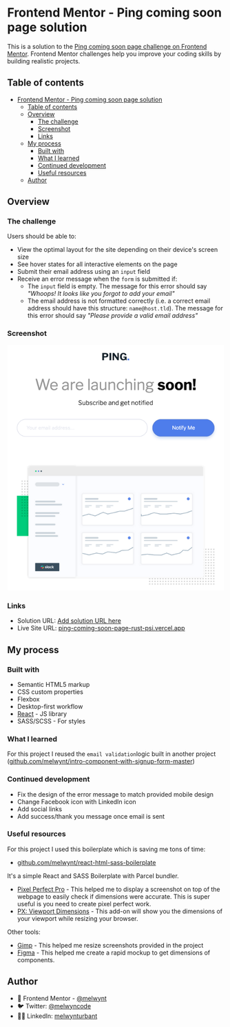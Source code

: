 # Frontend Mentor - Ping coming soon page solution

This is a solution to the [Ping coming soon page challenge on Frontend Mentor](https://www.frontendmentor.io/challenges/ping-single-column-coming-soon-page-5cadd051fec04111f7b848da). Frontend Mentor challenges help you improve your coding skills by building realistic projects.

## Table of contents

- [Frontend Mentor - Ping coming soon page solution](#frontend-mentor---ping-coming-soon-page-solution)
  - [Table of contents](#table-of-contents)
  - [Overview](#overview)
    - [The challenge](#the-challenge)
    - [Screenshot](#screenshot)
    - [Links](#links)
  - [My process](#my-process)
    - [Built with](#built-with)
    - [What I learned](#what-i-learned)
    - [Continued development](#continued-development)
    - [Useful resources](#useful-resources)
  - [Author](#author)

## Overview

### The challenge

Users should be able to:

- View the optimal layout for the site depending on their device's screen size
- See hover states for all interactive elements on the page
- Submit their email address using an `input` field
- Receive an error message when the `form` is submitted if:
  - The `input` field is empty. The message for this error should say _"Whoops! It looks like you forgot to add your email"_
  - The email address is not formatted correctly (i.e. a correct email address should have this structure: `name@host.tld`). The message for this error should say _"Please provide a valid email address"_

### Screenshot

![](./screenshot.png)

### Links

- Solution URL: [Add solution URL here](https://your-solution-url.com)
- Live Site URL: [ping-coming-soon-page-rust-psi.vercel.app](https://ping-coming-soon-page-rust-psi.vercel.app/)

## My process

### Built with

- Semantic HTML5 markup
- CSS custom properties
- Flexbox
- Desktop-first workflow
- [React](https://reactjs.org/) - JS library
- SASS/SCSS - For styles

### What I learned

For this project I reused the `email validation`logic built in another project ([github.com/melwynt/intro-component-with-signup-form-master](https://github.com/melwynt/intro-component-with-signup-form-master))

### Continued development

- Fix the design of the error message to match provided mobile design
- Change Facebook icon with LinkedIn icon
- Add social links
- Add success/thank you message once email is sent

### Useful resources

For this project I used this boilerplate which is saving me tons of time:<br>

- [github.com/melwynt/react-html-sass-boilerplate](https://github.com/melwynt/react-html-sass-boilerplate)

It's a simple React and SASS Boilerplate with Parcel bundler.

- [Pixel Perfect Pro](https://addons.mozilla.org/en-US/firefox/addon/pixel-perfect-pro/) - This helped me to display a screenshot on top of the webpage to easily check if dimensions were accurate. This is super useful is you need to create pixel perfect work.
- [PX: Viewport Dimensions](https://addons.mozilla.org/en-US/firefox/addon/px-viewport-dimensions/) - This add-on will show you the dimensions of your viewport while resizing your browser.

Other tools:

- [Gimp](https://www.gimp.org/) - This helped me resize screenshots provided in the project
- [Figma](https://www.figma.com) - This helped me create a rapid mockup to get dimensions of components.

## Author

- 🚀 Frontend Mentor - [@melwynt](https://www.frontendmentor.io/profile/melwynt)<br>
- 🐦 Twitter: [@melwyncode](https://twitter.com/melwyncode)<br>
- 🧑‍💻 LinkedIn: [melwynturbant](https://www.linkedin.com/in/melwynturbant)
